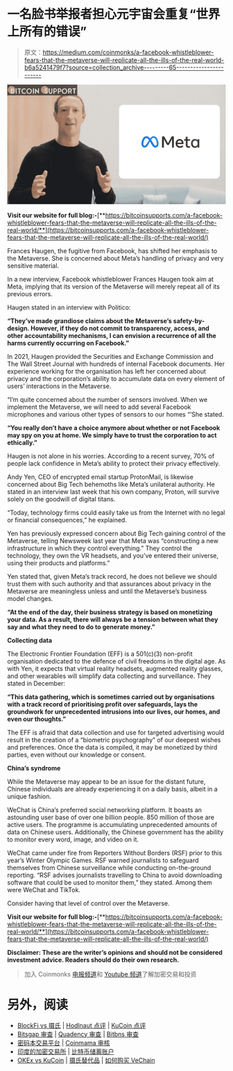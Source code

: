 # 一名脸书举报者担心元宇宙会重复“世界上所有的错误”

> 原文：<https://medium.com/coinmonks/a-facebook-whistleblower-fears-that-the-metaverse-will-replicate-all-the-ills-of-the-real-world-b6a5241479f7?source=collection_archive---------65----------------------->

![](img/e6393c6bc072e658a7bbfd5724da7d52.png)

**Visit our website for full blog:-**[**https://bitcoinsupports.com/a-facebook-whistleblower-fears-that-the-metaverse-will-replicate-all-the-ills-of-the-real-world/**](https://bitcoinsupports.com/a-facebook-whistleblower-fears-that-the-metaverse-will-replicate-all-the-ills-of-the-real-world/)

Frances Haugen, the fugitive from Facebook, has shifted her emphasis to the Metaverse. She is concerned about Meta’s handling of privacy and very sensitive material.

In a new interview, Facebook whistleblower Frances Haugen took aim at Meta, implying that its version of the Metaverse will merely repeat all of its previous errors.

Haugen stated in an interview with Politico:

**“They’ve made grandiose claims about the Metaverse’s safety-by-design. However, if they do not commit to transparency, access, and other accountability mechanisms, I can envision a recurrence of all the harms currently occurring on Facebook.”**

In 2021, Haugen provided the Securities and Exchange Commission and The Wall Street Journal with hundreds of internal Facebook documents. Her experience working for the organisation has left her concerned about privacy and the corporation’s ability to accumulate data on every element of users’ interactions in the Metaverse.

“I’m quite concerned about the number of sensors involved. When we implement the Metaverse, we will need to add several Facebook microphones and various other types of sensors to our homes “‘She stated.

**“You really don’t have a choice anymore about whether or not Facebook may spy on you at home. We simply have to trust the corporation to act ethically.”**

Haugen is not alone in his worries. According to a recent survey, 70% of people lack confidence in Meta’s ability to protect their privacy effectively.

Andy Yen, CEO of encrypted email startup ProtonMail, is likewise concerned about Big Tech behemoths like Meta’s unilateral authority. He stated in an interview last week that his own company, Proton, will survive solely on the goodwill of digital titans.

“Today, technology firms could easily take us from the Internet with no legal or financial consequences,” he explained.

Yen has previously expressed concern about Big Tech gaining control of the Metaverse, telling Newsweek last year that Meta was “constructing a new infrastructure in which they control everything.” They control the technology, they own the VR headsets, and you’ve entered their universe, using their products and platforms.”

Yen stated that, given Meta’s track record, he does not believe we should trust them with such authority and that assurances about privacy in the Metaverse are meaningless unless and until the Metaverse’s business model changes.

**“At the end of the day, their business strategy is based on monetizing your data. As a result, there will always be a tension between what they say and what they need to do to generate money.”**

**Collecting data**

The Electronic Frontier Foundation (EFF) is a 501(c)(3) non-profit organisation dedicated to the defence of civil freedoms in the digital age. As with Yen, it expects that virtual reality headsets, augmented reality glasses, and other wearables will simplify data collecting and surveillance. They stated in December:

**“This data gathering, which is sometimes carried out by organisations with a track record of prioritising profit over safeguards, lays the groundwork for unprecedented intrusions into our lives, our homes, and even our thoughts.”**

The EFF is afraid that data collection and use for targeted advertising would result in the creation of a “biometric psychography” of our deepest wishes and preferences. Once the data is compiled, it may be monetized by third parties, even without our knowledge or consent.

**China’s syndrome**

While the Metaverse may appear to be an issue for the distant future, Chinese individuals are already experiencing it on a daily basis, albeit in a unique fashion.

WeChat is China’s preferred social networking platform. It boasts an astounding user base of over one billion people. 850 million of those are active users. The programme is accumulating unprecedented amounts of data on Chinese users. Additionally, the Chinese government has the ability to monitor every word, image, and video on it.

WeChat came under fire from Reporters Without Borders (RSF) prior to this year’s Winter Olympic Games. RSF warned journalists to safeguard themselves from Chinese surveillance while conducting on-the-ground reporting. “RSF advises journalists travelling to China to avoid downloading software that could be used to monitor them,” they stated. Among them were WeChat and TikTok.

Consider having that level of control over the Metaverse.

**Visit our website for full blog:-**[**https://bitcoinsupports.com/a-facebook-whistleblower-fears-that-the-metaverse-will-replicate-all-the-ills-of-the-real-world/**](https://bitcoinsupports.com/a-facebook-whistleblower-fears-that-the-metaverse-will-replicate-all-the-ills-of-the-real-world/)

**Disclaimer: These are the writer’s opinions and should not be considered investment advice. Readers should do their own research.**

> 加入 Coinmonks [电报频道](https://t.me/coincodecap)和 [Youtube 频道](https://www.youtube.com/c/coinmonks/videos)了解加密交易和投资

# 另外，阅读

*   [BlockFi vs 摄氏](/coinmonks/blockfi-vs-celsius-vs-hodlnaut-8a1cc8c26630) | [Hodlnaut 点评](/coinmonks/hodlnaut-review-best-way-to-hodl-is-to-earn-interest-on-your-bitcoin-6658a8c19edf) | [KuCoin 点评](https://coincodecap.com/kucoin-review)
*   [Bitsgap 审查](/coinmonks/bitsgap-review-a-crypto-trading-bot-that-makes-easy-money-a5d88a336df2) | [Quadency 审查](/coinmonks/quadency-review-a-crypto-trading-automation-platform-3068eaa374e1) | [Bitbns 审查](/coinmonks/bitbns-review-38256a07e161)
*   [密码本交易平台](/coinmonks/top-10-crypto-copy-trading-platforms-for-beginners-d0c37c7d698c) | [Coinmama 审核](/coinmonks/coinmama-review-ace5641bde6e)
*   [印度的加密交易所](/coinmonks/bitcoin-exchange-in-india-7f1fe79715c9) | [比特币储蓄账户](/coinmonks/bitcoin-savings-account-e65b13f92451)
*   [OKEx vs KuCoin](https://coincodecap.com/okex-kucoin) | [摄氏替代品](https://coincodecap.com/celsius-alternatives) | [如何购买 VeChain](https://coincodecap.com/buy-vechain)